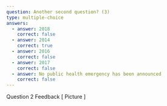 ```yaml
---
question: Another second question? (3)
type: multiple-choice
answers:
  - answer: 2018
    correct: false
  - answer: 2014
    correct: true
  - answer: 2016
    correct: false
  - answer: 2017
    correct: false
  - answer: No public health emergency has been announced
    correct: false
---
```

<!--- This is where the rich feedback goes -->
<markdown-container>
  <markdown-column size="1">Question 2 Feedback
  </markdown-column>
  <markdown-column size="1">
  [ Picture ]
  </markdown-column>
</markdown-container>
